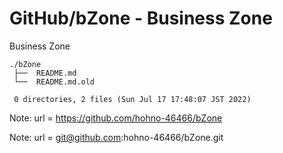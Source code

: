 # GitHub/bZone - Business Zone

Business Zone

    ./bZone
     ├──  README.md
     └──  README.md.old
     
     0 directories, 2 files (Sun Jul 17 17:48:07 JST 2022)


Note:	url = https://github.com/hohno-46466/bZone

Note:	url = git@github.com:hohno-46466/bZone.git

